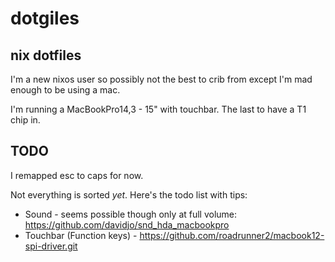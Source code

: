 # dotgiles

## nix dotfiles

I'm a new nixos user so possibly not the best to crib from except I'm mad enough to be using a mac.

I'm running a MacBookPro14,3 - 15" with touchbar. The last to have a T1 chip in.

## TODO

I remapped esc to caps for now.

Not everything is sorted _yet_. Here's the todo list with tips:

 * Sound - seems possible though only at full volume: https://github.com/davidjo/snd_hda_macbookpro
 * Touchbar (Function keys) - https://github.com/roadrunner2/macbook12-spi-driver.git
